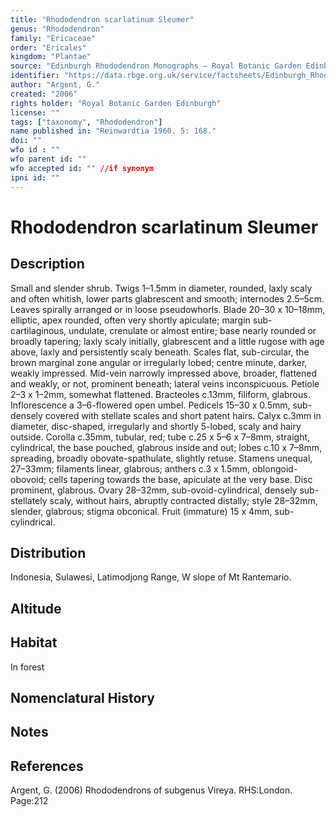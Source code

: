 ```yaml
---
title: "Rhododendron scarlatinum Sleumer"
genus: "Rhododendron"
family: "Ericaceae"
order: "Ericales"
kingdom: "Plantae"
source: "Edinburgh Rhododendron Monographs – Royal Botanic Garden Edinburgh"
identifier: "https://data.rbge.org.uk/service/factsheets/Edinburgh_Rhododendron_Monographs.xhtml"
author: "Argent, G."
created: "2006"
rights holder: "Royal Botanic Garden Edinburgh"
license: ""
tags: ["taxonomy", "Rhododendron"]
name published in: "Reinwardtia 1960. 5: 168."
doi: ""
wfo id : ""
wfo parent id: ""
wfo accepted id: "" //if synonym                      
ipni id: ""
---
```


                       

# Rhododendron scarlatinum Sleumer

## Description
Small and slender shrub. Twigs 1–1.5mm in diameter, rounded, laxly scaly and often whitish, lower parts glabrescent and smooth; internodes 2.5–5cm. Leaves spirally arranged or in loose pseudowhorls. Blade 20–30 x 10–18mm, elliptic, apex rounded, often very shortly apiculate; margin sub-cartilaginous, undulate, crenulate or almost entire; base nearly rounded or broadly tapering; laxly scaly initially, glabrescent and a little rugose with age above, laxly and persistently scaly beneath. Scales flat, sub-circular, the brown marginal zone angular or irregularly lobed; centre minute, darker, weakly impressed. Mid-vein narrowly impressed above, broader, flattened and weakly, or not, prominent beneath; lateral veins inconspicuous. Petiole 2–3 x 1–2mm, somewhat flattened. Bracteoles c.13mm, filiform, glabrous. Inflorescence a 3–6-flowered open umbel. Pedicels 15–30 x 0.5mm, sub-densely covered with stellate scales and short patent hairs. Calyx c.3mm in diameter, disc-shaped, irregularly and shortly 5-lobed, scaly and hairy outside. Corolla c.35mm, tubular, red; tube c.25 x 5–6 x 7–8mm, straight, cylindrical, the base pouched, glabrous inside and out; lobes c.10 x 7–8mm, spreading, broadly obovate-spathulate, slightly retuse. Stamens unequal, 27–33mm; filaments linear, glabrous; anthers c.3 x 1.5mm, oblongoid-obovoid; cells tapering towards the base, apiculate at the very base. Disc prominent, glabrous. Ovary 28–32mm, sub-ovoid-­cylindrical, densely sub-stellately scaly, without hairs, abruptly contracted distally; style 28–32mm, slender, glabrous; stigma obconical. Fruit (immature) 15 x 4mm, sub-cylindrical.

## Distribution
Indonesia, Sulawesi, Latimodjong Range, W slope of Mt Rantemario.

## Altitude


## Habitat
In forest

## Nomenclatural History

                       
## Notes


## References

Argent, G. (2006) Rhododendrons of subgenus Vireya. RHS:London. Page:212

